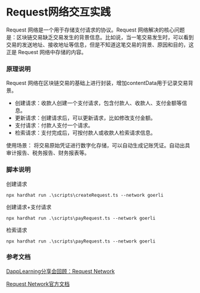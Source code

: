 # Request网络交互实践

Request 网络是一个用于存储支付请求的协议。Request 网络解决的核心问题是：区块链交易缺乏交易发生的背景信息。比如说，当一笔交易发生时，可以看到交易的发送地址、接收地址等信息，但是不知道这笔交易的背景、原因和目的，这正是 Request 网络中存储的内容。

### 原理说明

Request 网络在区块链交易的基础上进行封装，增加contentData用于记录交易背景。

- 创建请求：收款人创建一个支付请求，包含付款人、收款人、支付金额等信息。
- 更新请求：创建请求后，可以更新请求，比如修改支付金额。
- 支付请求：付款人支付一个请求。
- 检索请求：支付完成后，可按付款人或收款人检索请求信息。

使用场景：
将交易原始凭证进行数字化存储，可以自动生成记账凭证。自动出具审计报告、税务报告、财务报表等。

### 脚本说明

创建请求

```shell
npx hardhat run .\scripts\createRequest.ts --network goerli
```

创建请求+支付请求

```shell
npx hardhat run .\scripts\payRequest.ts --network goerli
```

检索请求

```shell
npx hardhat run .\scripts\payRequest.ts --network goerli
```

### 参考文档

[DappLearning分享会回顾：Request Network](https://mp.weixin.qq.com/s/sVPhqFiWVR2eUDZCU0I-mA)

[Request Network官方文档](https://docs.request.network/)
